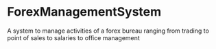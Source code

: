 # ForexManagementSystem
A system to manage activities of a forex bureau ranging from trading to point of sales to salaries to office management
